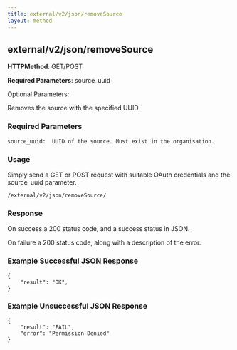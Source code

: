 ```yaml
---
title: external/v2/json/removeSource
layout: method
---
```

## external/v2/json/removeSource

**HTTPMethod**: GET/POST

**Required Parameters**: source_uuid

Optional Parameters:

Removes the source with the specified UUID.

### Required Parameters
`
source_uuid:  UUID of the source. Must exist in the organisation.
`

### Usage

Simply send a GET or POST request with suitable OAuth credentials and the source_uuid parameter.

`/external/v2/json/removeSource/`

### Response

On success a 200 status code, and a success status in JSON.

On failure a 200 status code, along with a description of the error.

### Example Successful JSON Response

    {
        "result": "OK",
    }

### Example Unsuccessful JSON Response

    {
        "result": "FAIL",
        "error": "Permission Denied" 
    }